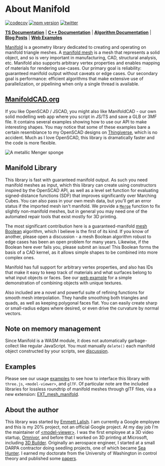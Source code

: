 # About Manifold

[![codecov](https://codecov.io/github/elalish/manifold/branch/master/graph/badge.svg?token=IIA8G5HVS7)](https://codecov.io/github/elalish/manifold)
[![npm version](https://badge.fury.io/js/manifold-3d.svg)](https://badge.fury.io/js/manifold-3d)
[![twitter](https://img.shields.io/twitter/follow/manifoldcad?style=social&logo=twitter)](https://twitter.com/intent/follow?screen_name=manifoldcad)

[**TS Documentation**](https://manifoldcad.org/jsdocs) | [**C++ Documentation**](https://manifoldcad.org/docs/html/classmanifold_1_1_manifold.html) |  [**Algorithm Documentation**](https://github.com/elalish/manifold/wiki/Manifold-Library) | [**Blog Posts**](https://elalish.blogspot.com/search/label/Manifold) | [**Web Examples**](https://manifoldcad.org/model-viewer.html)

[Manifold](https://github.com/elalish/manifold) is a geometry library dedicated to creating and operating on manifold triangle meshes. A [manifold mesh](https://github.com/elalish/manifold/wiki/Manifold-Library#manifoldness) is a mesh that represents a solid object, and so is very important in manufacturing, CAD, structural analysis, etc. Manifold also supports arbitrary vertex properties and enables mapping of materials for rendering use-cases. Our primary goal is reliability: guaranteed manifold output without caveats or edge cases. Our secondary goal is performance: efficient algorithms that make extensive use of parallelization, or pipelining when only a single thread is available.

## [ManifoldCAD.org](https://manifoldcad.org)

If you like OpenSCAD / JSCAD, you might also like ManifoldCAD - our own solid modelling web app where you script in JS/TS and save a GLB or 3MF file. It contains several examples showing how to use our API to make interesting shapes. You may notice that some of these examples bare a certain resemblance to my OpenSCAD designs on [Thingiverse](https://www.thingiverse.com/emmett), which is no accident. Much as I love OpenSCAD, this library is dramatically faster and the code is more flexible.

![A metallic Menger sponge](https://manifoldcad.org/samples/models/mengerSponge192.png "A metallic Menger sponge")

## Manifold Library

This library is fast with guaranteed manifold output. As such you need manifold meshes as input, which this library can create using constructors inspired by the OpenSCAD API, as well as a level set function for evaluating signed-distance functions (SDF) that improves significantly over Marching Cubes. You can also pass in your own mesh data, but you'll get an error status if the imported mesh isn't manifold. We provide a [`Merge`](https://manifoldcad.org/docs/html/structmanifold_1_1_mesh_g_l_p.html) function to fix slightly non-manifold meshes, but in general you may need one of the automated repair tools that exist mostly for 3D printing.

The most significant contribution here is a guaranteed-manifold [mesh Boolean](https://github.com/elalish/manifold/wiki/Manifold-Library#mesh-boolean) algorithm, which I believe is the first of its kind. If you know of another, please open a discussion - a mesh Boolean algorithm robust to edge cases has been an open problem for many years. Likewise, if the Boolean here ever fails you, please submit an issue! This Boolean forms the basis of a CAD kernel, as it allows simple shapes to be combined into more complex ones.

Manifold has full support for arbitrary vertex properties, and also has IDs that make it easy to keep track of materials and what surfaces belong to what input objects or faces. See our [web example](https://manifoldcad.org/model-viewer.html) for a simple demonstration of combining objects with unique textures.

Also included are a novel and powerful suite of refining functions for smooth mesh interpolation. They handle smoothing both triangles and quads, as well as keeping polygonal faces flat. You can easily create sharp or small-radius edges where desired, or even drive the curvature by normal vectors.

## Note on memory management

Since Manifold is a WASM module, it does not automatically garbage-collect like regular JavaScript. You must manually `delete()` each manifold object constructed by your scripts, see [discussion](https://github.com/elalish/manifold/discussions/256#discussioncomment-3944287).

## Examples

Please see our usage [examples](https://github.com/elalish/manifold/tree/master/bindings/wasm/examples) to see how to interface this library with `three.js`, `<model-viewer>`, and `glTF`. Of particular note are the included libraries for lossless roundtrip of manifold meshes through glTF files, via a new extension: [EXT_mesh_manifold](https://github.com/KhronosGroup/glTF/pull/2286). 

## About the author

This library was started by [Emmett Lalish](https://elalish.blogspot.com/). I am currently a Google employee and this is my 20% project, not an official Google project. At my day job I'm the maintainer of [\<model-viewer\>](https://modelviewer.dev/). I was the first employee at a 3D video startup, [Omnivor](https://www.omnivor.io/), and before that I worked on 3D printing at Microsoft, including [3D Builder](https://www.microsoft.com/en-us/p/3d-builder/9wzdncrfj3t6?activetab=pivot%3Aoverviewtab). Originally an aerospace engineer, I started at a small DARPA contractor doing seedling projects, one of which became [Sea Hunter](https://en.wikipedia.org/wiki/Sea_Hunter). I earned my doctorate from the University of Washington in control theory and published some [papers](https://www.researchgate.net/scientific-contributions/75011026_Emmett_Lalish).
